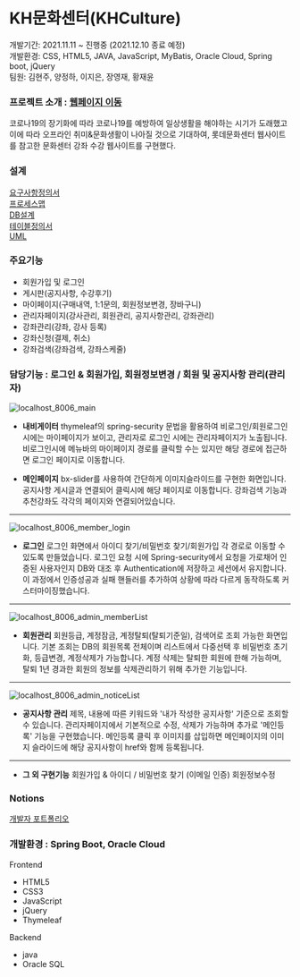 # KH문화센터(KHCulture)

개발기간: 2021.11.11 ~ 진행중 (2021.12.10 종료 예정)   
개발환경: CSS, HTML5, JAVA, JavaScript, MyBatis, Oracle Cloud, Spring boot, jQuery   
팀원: 김현주, 양정하, 이지은, 장영재, 황재윤   
   
### 프로젝트 소개 :  [웹페이지 이동](http://146.56.187.50:8080/main)

코로나19의 장기화에 따라 코로나19를 예방하여 일상생활을 해야하는 시기가 도래했고 이에 따라 오프라인 취미&문화생활이 나아질 것으로 기대하여, 롯데문화센터 웹사이트를 참고한 문화센터 강좌 수강 웹사이트를 구현했다.

### 설계

[요구사항정의서](https://s3.us-west-2.amazonaws.com/secure.notion-static.com/38c677d7-4065-44aa-8de6-1be32122a4d4/%EC%9A%94%EA%B5%AC%EC%82%AC%ED%95%AD%EC%A0%95%EC%9D%98%EC%84%9C.jpg?X-Amz-Algorithm=AWS4-HMAC-SHA256&X-Amz-Content-Sha256=UNSIGNED-PAYLOAD&X-Amz-Credential=AKIAT73L2G45EIPT3X45%2F20211129%2Fus-west-2%2Fs3%2Faws4_request&X-Amz-Date=20211129T125635Z&X-Amz-Expires=86400&X-Amz-Signature=61ed5161c6cabf255dc44946ab13878df9f9fc0c4dac66838945fc6a76a091e6&X-Amz-SignedHeaders=host&response-content-disposition=filename%20%3D%22%25EC%259A%2594%25EA%25B5%25AC%25EC%2582%25AC%25ED%2595%25AD%25EC%25A0%2595%25EC%259D%2598%25EC%2584%259C.jpg%22&x-id=GetObject)  
[프로세스맵](https://s3.us-west-2.amazonaws.com/secure.notion-static.com/150890d8-1344-40d0-b382-753f494a85af/%ED%94%84%EB%A1%9C%EC%84%B8%EC%8A%A4%EB%A7%B5.png?X-Amz-Algorithm=AWS4-HMAC-SHA256&X-Amz-Content-Sha256=UNSIGNED-PAYLOAD&X-Amz-Credential=AKIAT73L2G45EIPT3X45%2F20211129%2Fus-west-2%2Fs3%2Faws4_request&X-Amz-Date=20211129T125730Z&X-Amz-Expires=86400&X-Amz-Signature=33986594220f75818626a1c9d8cbae7e98b364d5d8a5b86a7ba4d054aed36cd5&X-Amz-SignedHeaders=host&response-content-disposition=filename%20%3D%22%25ED%2594%2584%25EB%25A1%259C%25EC%2584%25B8%25EC%258A%25A4%25EB%25A7%25B5.png%22&x-id=GetObject)  
[DB설계](https://s3.us-west-2.amazonaws.com/secure.notion-static.com/57082157-9af0-407f-874b-4aa522ece6e5/DB%EC%84%A4%EA%B3%84.png?X-Amz-Algorithm=AWS4-HMAC-SHA256&X-Amz-Content-Sha256=UNSIGNED-PAYLOAD&X-Amz-Credential=AKIAT73L2G45EIPT3X45%2F20211129%2Fus-west-2%2Fs3%2Faws4_request&X-Amz-Date=20211129T125800Z&X-Amz-Expires=86400&X-Amz-Signature=e6cf9ee3fddc78c2f1c934afbdf106d7f563045aaab01d2fa7d2a8809d4bfe7f&X-Amz-SignedHeaders=host&response-content-disposition=filename%20%3D%22DB%25EC%2584%25A4%25EA%25B3%2584.png%22&x-id=GetObject)  
[테이블정의서](https://s3.us-west-2.amazonaws.com/secure.notion-static.com/8d8151de-28ec-48e8-a556-36693300a2f4/%ED%85%8C%EC%9D%B4%EB%B8%94%EC%A0%95%EC%9D%98%EC%84%9C.jpg?X-Amz-Algorithm=AWS4-HMAC-SHA256&X-Amz-Content-Sha256=UNSIGNED-PAYLOAD&X-Amz-Credential=AKIAT73L2G45EIPT3X45%2F20211129%2Fus-west-2%2Fs3%2Faws4_request&X-Amz-Date=20211129T125812Z&X-Amz-Expires=86400&X-Amz-Signature=2f92d2e1bb8f9cf5ce248314899da734f65e627d556c6a5fb16808bd17fdf690&X-Amz-SignedHeaders=host&response-content-disposition=filename%20%3D%22%25ED%2585%258C%25EC%259D%25B4%25EB%25B8%2594%25EC%25A0%2595%25EC%259D%2598%25EC%2584%259C.jpg%22&x-id=GetObject)  
[UML](https://www.notion.so/KH-KHCulture-21fc3c5b3a46403dae3b0e8bad3af302#d9ed588877444735aceef3a3b3ca81bb)

### 주요기능

- 회원가입 및 로그인
- 게시판(공지사항, 수강후기)
- 마이페이지(구매내역, 1:1문의, 회원정보변경, 장바구니)
- 관리자페이지(강사관리, 회원관리, 공지사항관리, 강좌관리)
- 강좌관리(강좌, 강사 등록)
- 강좌신청(결제, 취소)
- 강좌검색(강좌검색, 강좌스케줄)

### 담당기능 : 로그인 & 회원가입, 회원정보변경 / 회원 및 공지사항 관리(관리자)


![localhost_8006_main](https://user-images.githubusercontent.com/89566406/143870631-814f5d2a-fc7a-48a7-83ac-d9b33d2ef51c.png)


- **내비게이터**
thymeleaf의 spring-security 문법을 활용하여 비로그인/회원로그인 시에는 마이페이지가 보이고, 관리자로 로그인 시에는 관리자페이지가 노출됩니다. 비로그인시에 메뉴바의 마이페이지 경로를 클릭할 수는 있지만 해당 경로에 접근하면 로그인 페이지로 이동합니다.

- **메인페이지**
bx-slider를 사용하여 간단하게 이미지슬라이드를 구현한 화면입니다. 공지사항 게시글과 연결되어 클릭시에 해당 페이지로 이동합니다. 강좌검색 기능과 추천강좌도 각각의 페이지와 연결되어있습니다.

---

![localhost_8006_member_login](https://user-images.githubusercontent.com/89566406/143870678-c00827af-1e02-4841-bb8e-6f7d66e88ce5.png)


- **로그인**
로그인 화면에서 아이디 찾기/비밀번호 찾기/회원가입 각 경로로 이동할 수 있도록 만들었습니다. 로그인 요청 시에 Spring-security에서 요청을 가로채어 인증된 사용자인지 DB와 대조 후 Authentication에 저장하고 세션에서 유지합니다. 이 과정에서 인증성공과 실패 핸들러를 추가하여 상황에 따라 다르게 동작하도록 커스터마이징했습니다.

---

![localhost_8006_admin_memberList](https://user-images.githubusercontent.com/89566406/143870751-9cc5bba9-4fb0-4cdd-9c29-50dd4f1ef474.png)

- **회원관리**
회원등급, 계정잠금, 계정탈퇴(탈퇴기준일), 검색어로 조회 가능한 화면입니다. 기본 조회는 DB의 회원목록 전체이며 리스트에서 다중선택 후 비밀번호 초기화, 등급변경, 계정삭제가 가능합니다.
계정 삭제는 탈퇴한 회원에 한해 가능하며, 탈퇴 1년 경과한 회원의 정보를 삭제관리하기 위해 추가한 기능입니다.

---

![localhost_8006_admin_noticeList](https://user-images.githubusercontent.com/89566406/143870789-1274af8a-3576-424c-9e70-5235d7a0e024.png)

- **공지사항 관리**
제목, 내용에 따른 키워드와 '내가 작성한 공지사항' 기준으로 조회할 수 있습니다. 관리자페이지에서 기본적으로 수정, 삭제가 가능하며 추가로 '메인등록' 기능을 구현했습니다. 메인등록 클릭 후 이미지를 삽입하면 메인페이지의 이미지 슬라이드에 해당 공지사항이 href와 함께 등록됩니다.

---

- **그 외 구현기능**
회원가입 & 아이디 / 비밀번호 찾기 (이메일 인증)
회원정보수정

### Notions 
[개발자 포트폴리오](https://ballistic-ozraraptor-6a0.notion.site/Ji-eun-Lee-263f726a952a415ca850fa7fd613c369)

### 개발환경 : Spring Boot, Oracle Cloud

Frontend

- HTML5
- CSS3
- JavaScript
- jQuery
- Thymeleaf

Backend

- java
- Oracle SQL
